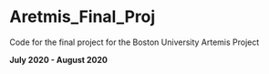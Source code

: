 # Aretmis_Final_Proj
Code for the final project for the Boston University Artemis Project 


**July 2020 - August 2020**
